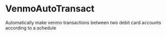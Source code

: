 # VenmoAutoTransact
Automatically make venmo transactions between two debit card accounts according to a schedule
